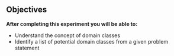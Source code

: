 ## Objectives

**After completing this experiment you will be able to:**

- Understand the concept of domain classes
- Identify a list of potential domain classes from a given problem statement
